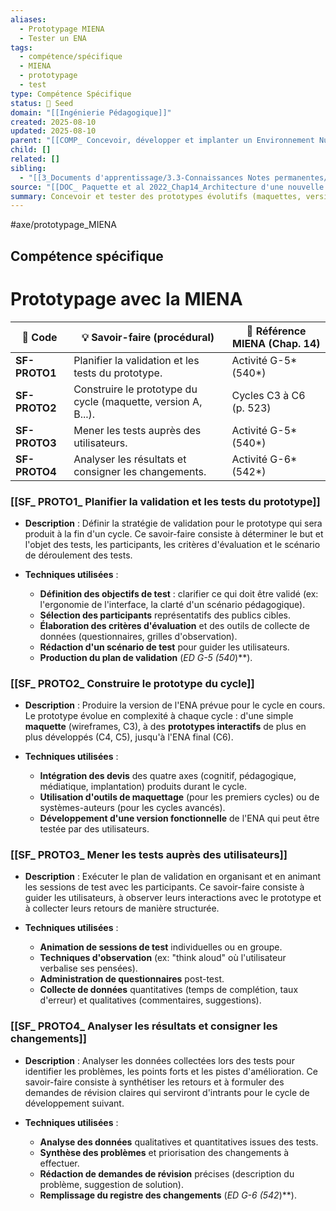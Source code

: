 ```yaml
---
aliases:
  - Prototypage MIENA
  - Tester un ENA
tags:
  - compétence/spécifique
  - MIENA
  - prototypage
  - test
type: Compétence Spécifique
status: 🌱 Seed
domain: "[[Ingénierie Pédagogique]]"
created: 2025-08-10
updated: 2025-08-10
parent: "[[COMP_ Concevoir, développer et implanter un Environnement Numérique d’Apprentissage (ENA) à l’aide de la méthode MIENA]]"
child: []
related: []
sibling:
  - "[[3_Documents d'apprentissage/3.3-Connaissances Notes permanentes/Liste des connaissances/CS_ Personnalisation des travaux autour de la MIENA]]"
source: "[[DOC_ Paquette et al 2022_Chap14_Architecture d'une nouvelle méthode d'ingénierie des ENA_ MIENA]]"
summary: Concevoir et tester des prototypes évolutifs (maquettes, versions interactives) pour valider les choix de conception à chaque cycle et piloter les révisions.
---
```


#axe/prototypage_MIENA

## Compétence spécifique

# Prototypage avec la MIENA

| 🔢 Code | 💡 Savoir-faire (procédural) | 📘 Référence MIENA (Chap. 14) |
| --- | --- | --- |
| **SF-PROTO1** | Planifier la validation et les tests du prototype. | Activité G-5* (540*) |
| **SF-PROTO2** | Construire le prototype du cycle (maquette, version A, B...). | Cycles C3 à C6 (p. 523) |
| **SF-PROTO3** | Mener les tests auprès des utilisateurs. | Activité G-5* (540*) |
| **SF-PROTO4** | Analyser les résultats et consigner les changements. | Activité G-6* (542*) |

### [[SF_ PROTO1_ Planifier la validation et les tests du prototype]]

- **Description** :
  Définir la stratégie de validation pour le prototype qui sera produit à la fin d'un cycle. Ce savoir-faire consiste à déterminer le but et l'objet des tests, les participants, les critères d'évaluation et le scénario de déroulement des tests.

- **Techniques utilisées** :
  - **Définition des objectifs de test** : clarifier ce qui doit être validé (ex: l'ergonomie de l'interface, la clarté d'un scénario pédagogique).
  - **Sélection des participants** représentatifs des publics cibles.
  - **Élaboration des critères d'évaluation** et des outils de collecte de données (questionnaires, grilles d'observation).
  - **Rédaction d'un scénario de test** pour guider les utilisateurs.
  - **Production du plan de validation** (**ED G-5* (540*)**).

### [[SF_ PROTO2_ Construire le prototype du cycle]]

- **Description** :
  Produire la version de l'ENA prévue pour le cycle en cours. Le prototype évolue en complexité à chaque cycle : d'une simple **maquette** (wireframes, C3), à des **prototypes interactifs** de plus en plus développés (C4, C5), jusqu'à l'ENA final (C6).

- **Techniques utilisées** :
  - **Intégration des devis** des quatre axes (cognitif, pédagogique, médiatique, implantation) produits durant le cycle.
  - **Utilisation d'outils de maquettage** (pour les premiers cycles) ou de systèmes-auteurs (pour les cycles avancés).
  - **Développement d'une version fonctionnelle** de l'ENA qui peut être testée par des utilisateurs.

### [[SF_ PROTO3_ Mener les tests auprès des utilisateurs]]

- **Description** :
  Exécuter le plan de validation en organisant et en animant les sessions de test avec les participants. Ce savoir-faire consiste à guider les utilisateurs, à observer leurs interactions avec le prototype et à collecter leurs retours de manière structurée.

- **Techniques utilisées** :
  - **Animation de sessions de test** individuelles ou en groupe.
  - **Techniques d'observation** (ex: "think aloud" où l'utilisateur verbalise ses pensées).
  - **Administration de questionnaires** post-test.
  - **Collecte de données** quantitatives (temps de complétion, taux d'erreur) et qualitatives (commentaires, suggestions).

### [[SF_ PROTO4_ Analyser les résultats et consigner les changements]]

- **Description** :
  Analyser les données collectées lors des tests pour identifier les problèmes, les points forts et les pistes d'amélioration. Ce savoir-faire consiste à synthétiser les retours et à formuler des demandes de révision claires qui serviront d'intrants pour le cycle de développement suivant.

- **Techniques utilisées** :
  - **Analyse des données** qualitatives et quantitatives issues des tests.
  - **Synthèse des problèmes** et priorisation des changements à effectuer.
  - **Rédaction de demandes de révision** précises (description du problème, suggestion de solution).
  - **Remplissage du registre des changements** (**ED G-6* (542*)**).